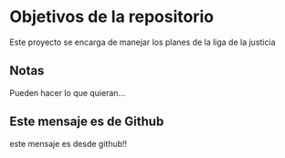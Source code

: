 # Objetivos de la repositorio

Este proyecto se encarga de manejar los planes de la liga de la justicia


## Notas
Pueden hacer lo que quieran...
## Este mensaje es de Github
este mensaje es desde github!!

